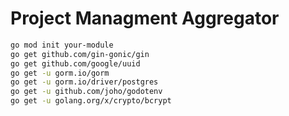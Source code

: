 # Project Managment Aggregator

```bash
go mod init your-module
go get github.com/gin-gonic/gin
go get github.com/google/uuid
go get -u gorm.io/gorm
go get -u gorm.io/driver/postgres
go get -u github.com/joho/godotenv
go get -u golang.org/x/crypto/bcrypt
```